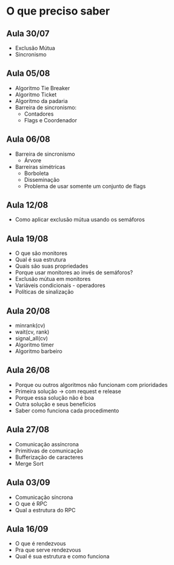 # O que preciso saber

## Aula 30/07
* Exclusão Mútua
* Sincronismo
## Aula 05/08
* Algoritmo Tie Breaker
* Algoritmo Ticket
* Algoritmo da padaria
* Barreira de sincronismo:
  * Contadores
  * Flags e Coordenador
## Aula 06/08
* Barreira de sincronismo
  * Árvore
 * Barreiras simétricas
   * Borboleta
   * Disseminação
   * Problema de usar somente um conjunto de flags
## Aula 12/08
 * Como aplicar exclusão mútua usando os semáforos
## Aula 19/08
* O que são monitores
* Qual é sua estrutura
* Quais são suas propriedades
* Porque usar monitores ao invés de semáforos?
* Exclusão mútua em monitores
* Variáveis condicionais - operadores
* Políticas de sinalização
## Aula 20/08
* minrank(cv)
* wait(cv, rank)
* signal_all(cv)
* Algoritmo timer
* Algoritmo barbeiro
## Aula 26/08
* Porque ou outros algoritmos não funcionam com prioridades
* Primeira solução -> com request e release
* Porque essa solução não é boa
* Outra solução e seus benefícios
* Saber como funciona cada procedimento
## Aula 27/08
* Comunicação assíncrona
* Primitivas de comunicação
* Bufferização de caracteres
* Merge Sort
## Aula 03/09
* Comunicação síncrona
* O que é RPC
* Qual a estrutura do RPC
## Aula 16/09
* O que é rendezvous
* Pra que serve rendezvous
* Qual é sua estrutura e como funciona

